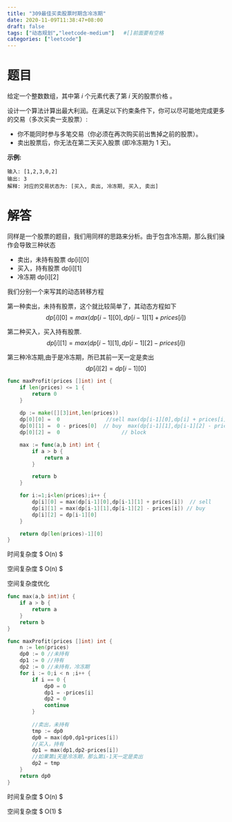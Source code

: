 ```yaml
---
title: "309最佳买卖股票时期含冷冻期"
date: 2020-11-09T11:38:47+08:00
draft: false
tags: ["动态规划","leetcode-medium"]   #[]前面要有空格
categories: ["leetcode"]
---
```


# 题目

给定一个整数数组，其中第 *i* 个元素代表了第 *i* 天的股票价格 。

设计一个算法计算出最大利润。在满足以下约束条件下，你可以尽可能地完成更多的交易（多次买卖一支股票）:

- 你不能同时参与多笔交易（你必须在再次购买前出售掉之前的股票）。
- 卖出股票后，你无法在第二天买入股票 (即冷冻期为 1 天)。

**示例:**

```
输入: [1,2,3,0,2]
输出: 3 
解释: 对应的交易状态为: [买入, 卖出, 冷冻期, 买入, 卖出]
```

# 解答

同样是一个股票的题目，我们用同样的思路来分析。由于包含冷冻期，那么我们操作会导致三种状态

- 卖出，未持有股票 dp\[i\]\[0\]
- 买入，持有股票 dp\[i\]\[1\]
- 冷冻期 dp\[i\]\[2\]

我们分别一个来写其的动态转移方程

第一种卖出，未持有股票，这个就比较简单了，其动态方程如下
$$
dp[i][0] = max(dp[i-1][0],dp[i-1][1] + prices[i])
$$

第二种买入，买入持有股票.
$$
dp[i][1] = max(dp[i-1][1],dp[i-1][2] - prices[i])
$$


第三种冷冻期,由于是冷冻期，所已其前一天一定是卖出
$$
dp[i][2] = dp[i-1][0]
$$



```go
func maxProfit(prices []int) int {
    if len(prices) <= 1 {
        return 0 
    }
    
	dp := make([][3]int,len(prices))
	dp[0][0] =  0               //sell max(dp[i-1][0],dp[i] + prices[i])
	dp[0][1] =  0 - prices[0]  // buy  max(dp[i-1][1],dp[i-1][2] - prices[i])
	dp[0][2] =  0      				 // block

	max := func(a,b int) int {
		if a > b {
			return a
		}

		return b
	}

	for i:=1;i<len(prices);i++ {
		dp[i][0] = max(dp[i-1][0],dp[i-1][1] + prices[i])  // sell
		dp[i][1] = max(dp[i-1][1],dp[i-1][2] - prices[i]) // buy
		dp[i][2] = dp[i-1][0]
	}

	return dp[len(prices)-1][0]
}
```

时间复杂度 $ O(n) $

空间复杂度 $ O(n) $



空间复杂度优化

```go
func max(a,b int)int {
    if a > b {
        return a 
    }
    return b 
}

func maxProfit(prices []int) int {
    n := len(prices)
    dp0 := 0 //未持有
    dp1 := 0 //持有
    dp2 := 0 //未持有，冷冻期
    for i := 0;i < n ;i++ {
        if i == 0 {
            dp0 = 0 
            dp1 = -prices[i]
            dp2 = 0 
            continue 
        }
        
        //卖出，未持有
        tmp := dp0 
        dp0 = max(dp0,dp1+prices[i])
        //买入，持有
        dp1 = max(dp1,dp2-prices[i]) 
        //如果第i天是冷冻期，那么第i-1天一定是卖出
        dp2 = tmp 
    }
    return dp0 
}
```

时间复杂度 $ O(n) $

空间复杂度 $ O(1) $